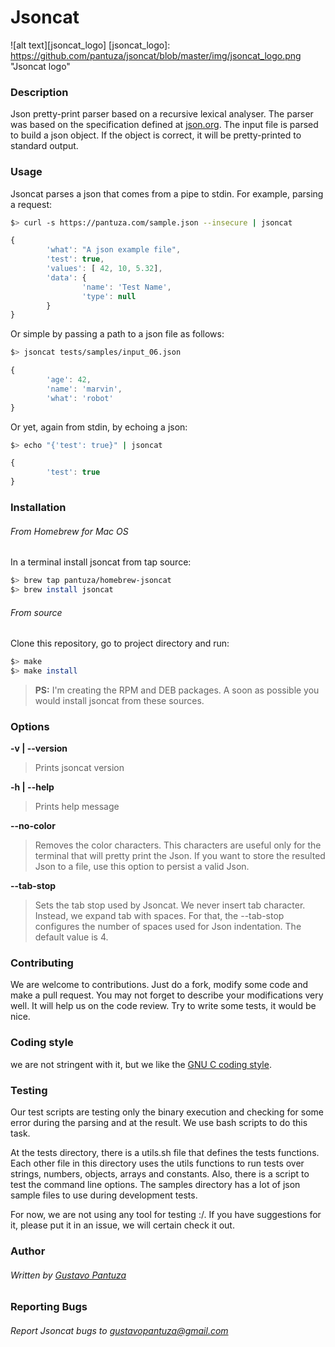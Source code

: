 Jsoncat
=======
![alt text][jsoncat_logo]
[jsoncat_logo]: https://github.com/pantuza/jsoncat/blob/master/img/jsoncat_logo.png "Jsoncat logo"

### Description
Json pretty-print parser based on a recursive lexical analyser. 
The parser was based on the specification defined at [json.org](http://json.org).
The input file is parsed to build a json object.
If the object is correct, it will be pretty-printed to standard output.

### Usage
Jsoncat parses a json that comes from a pipe to stdin. For example, parsing a request:
```bash
$> curl -s https://pantuza.com/sample.json --insecure | jsoncat
```
```javascript
{
        'what': "A json example file",
        'test': true,
        'values': [ 42, 10, 5.32],
        'data': {
                'name': 'Test Name',
                'type': null
        }
}
```

Or simple by passing a path to a json file as follows:
```bash
$> jsoncat tests/samples/input_06.json
```
```javascript
{
        'age': 42,
        'name': 'marvin',
        'what': 'robot'
}
```

Or yet, again from stdin, by echoing a json:
```bash
$> echo "{'test': true}" | jsoncat
```
```javascript
{
        'test': true
}
```

### Installation

###### From Homebrew for Mac OS
In a terminal install jsoncat from tap source:
```bash
$> brew tap pantuza/homebrew-jsoncat
$> brew install jsoncat
```

###### From source
Clone this repository, go to project directory and run:
```bash
$> make
$> make install
```
> **PS:** I'm creating the RPM and DEB packages. A soon as possible you would install jsoncat
> from these sources.

### Options
        
**-v | --version**
> Prints jsoncat version

**-h | --help**
> Prints help message

**--no-color**
> Removes the color characters. This characters are useful only for the terminal that will pretty print the Json.
> If you want to store the resulted Json to a file, use this option to persist a valid Json.

**--tab-stop**
> Sets the tab stop used by Jsoncat. We never insert tab character. Instead, we expand tab with spaces. 
> For that, the --tab-stop configures the number of spaces used for Json indentation. The default value
> is 4.

### Contributing

We are welcome to contributions. Just do a fork, modify some code and make a 
pull request. You may not forget to describe your modifications very well.
It will help us on the code review. Try to write some tests, it would be
nice.

### Coding style

we are not stringent with it, but we like the 
[GNU C coding 
style](https://www.gnu.org/prep/standards/html_node/Writing-C.html).

### Testing

Our test scripts are testing only the binary execution and checking for some
error during the parsing and at the result. 
We use bash scripts to do this task. 

At the tests directory, there is a utils.sh file that defines the tests functions.
Each other file in this directory uses the utils functions to run tests over 
strings, numbers, objects, arrays and constants. Also, there is a script to test
the command line options. The samples directory has a lot of json sample files
to use during development tests.

For now, we are not using any tool for testing :/. If you have suggestions 
for it, please put it in an issue, we will certain check it out. 


### Author

###### Written by [Gustavo Pantuza](https://pantuza.com)

### Reporting Bugs

###### Report Jsoncat bugs to gustavopantuza@gmail.com
